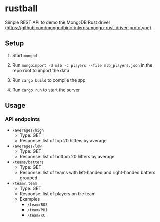 rustball
========

Simple REST API to demo the MongoDB Rust driver (https://github.com/mongodbinc-interns/mongo-rust-driver-prototype).

Setup
-----

1.	Start `mongod`

2.	Run `mongoimport -d mlb -c players --file mlb_players.json` in the repo root to import the data

3.	Run `cargo build` to compile the app

4.	Run `cargo run` to start the server

Usage
-----

### API endpoints

-	`/averages/high`
	-	Type: GET
	-	Response: list of top 20 hitters by average
-	`/averages/low`
	-	Type: GET
	-	Response: list of bottom 20 hitters by average
-	`/teams/batters`
	-	Type: GET
	-	Response: list of teams with left-handed and right-handed batters grouped
-	`/team/:team`
	-	Type: GET
	-	Response: list of players on the team
	-	Examples
		-	`/team/BOS`
		-	`/team/PHI`
		-	`/team/KC`
